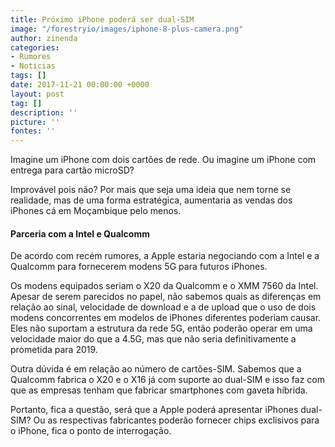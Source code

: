 ```yaml
---
title: Próximo iPhone poderá ser dual-SIM
image: "/forestryio/images/iphone-8-plus-camera.png"
author: zinenda
categories:
- Rumores
- Noticias
tags: []
date: 2017-11-21 00:00:00 +0000
layout: post
tag: []
description: ''
picture: ''
fontes: ''
---
```

Imagine um iPhone com dois cartões de rede. Ou imagine um iPhone com entrega para cartão microSD?

Improvável pois não? Por mais que seja uma ideia que nem torne se realidade, mas de uma forma estratégica, aumentaria as vendas dos iPhones cá em Moçambique pelo menos.

#### Parceria com a Intel e Qualcomm

De acordo com recém rumores, a Apple estaria negociando com a Intel e a Qualcomm para fornecerem modens 5G para futuros iPhones.

Os modens equipados seriam o X20 da Qualcomm e o XMM 7560 da Intel. Apesar de serem parecidos no papel, não sabemos quais as diferenças em relação ao sinal, velocidade de download e a de upload que o uso de dois modens concorrentes em modelos de iPhones diferentes poderiam causar. Eles não suportam a estrutura da rede 5G, então poderão operar em uma velocidade maior do que a 4.5G, mas que não seria definitivamente a prometida para 2019.

Outra dúvida é em relação ao número de cartões-SIM. Sabemos que a Qualcomm fabrica o X20 e o X16 já com suporte ao dual-SIM e isso faz com que as empresas tenham que fabricar smartphones com gaveta híbrida.

Portanto, fica a questão, será que a Apple poderá apresentar iPhones dual-SIM? Ou as respectivas fabricantes poderão fornecer chips exclisivos para o iPhone, fica o ponto de interrogação.